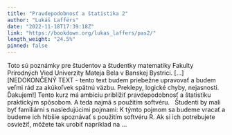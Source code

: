 ```yaml
---
title: "Pravdepodobnosť a štatistika 2"
author: "Lukáš Lafférs"
date: "2022-11-18T17:39:18Z"
link: "https://bookdown.org/lukas_laffers/pas2/"
length_weight: "24.5%"
pinned: false
---
```


Toto sú poznámky pre študentov a študentky matematiky Fakulty Prírodných Vied Univerzity Mateja Bela v Banskej Bystrici. [...] [NEDOKONČENÝ TEXT - tento text budem priebežne upravovať a budem veľmi rád za akúkoľvek spätnú väzbu. Preklepy, logické chyby, nejasnosti. Ďakujem!] Tento kurz má ambíciu priblížiť pravdepodobnosť a štatistiku praktickým spôsobom. A teda najmä s použitím softvéru.   Študenti by mali byť familiárni s nasledujúcimi pojmami: K týmto pojmom sa budeme vracať a budeme ich hlbšie spoznávať s použitím softvéru R. Ak si ich potrebujete osviežiť, môžete tak urobiť napríklad na ...
